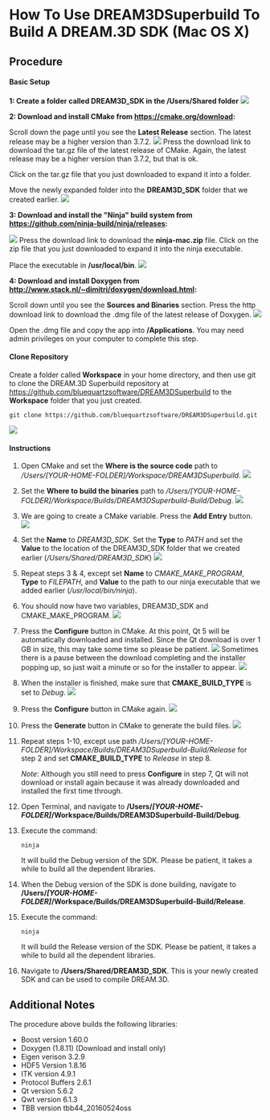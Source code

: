 How To Use DREAM3DSuperbuild To Build A DREAM.3D SDK (Mac OS X)
===============

## Procedure ##

#### Basic Setup ####

**1: Create a folder called DREAM3D_SDK in the /Users/Shared folder**
![](Images/OSX/create_sdk_folder.png)

**2: Download and install CMake from https://cmake.org/download:**

Scroll down the page until you see the **Latest Release** section.  The latest release may be a higher version than 3.7.2.
![](Images/OSX/cmake_download_page.png)
Press the download link to download the tar.gz file of the latest release of CMake.  Again, the latest release may be a higher version than 3.7.2, but that is ok.

Click on the tar.gz file that you just downloaded to expand it into a folder.

Move the newly expanded folder into the **DREAM3D_SDK** folder that we created earlier.
![](Images/OSX/cmake_in_sdk_folder.png)

**3: Download and install the "Ninja" build system from https://github.com/ninja-build/ninja/releases:**

![](Images/OSX/ninja_download_page.png)
Press the download link to download the **ninja-mac.zip** file.
Click on the zip file that you just downloaded to expand it into the ninja executable.

Place the executable in **/usr/local/bin**.
![](Images/OSX/ninja_placement.png)

**4: Download and install Doxygen from http://www.stack.nl/~dimitri/doxygen/download.html:**

Scroll down until you see the **Sources and Binaries** section.  Press the http download link to download the .dmg file of the latest release of Doxygen.
![](Images/OSX/doxygen_download_page.png)

Open the .dmg file and copy the app into **/Applications**. You may need admin privileges on your computer to complete this step.

#### Clone Repository ####

Create a folder called **Workspace** in your home directory, and then use git to clone the DREAM.3D Superbuild repository at https://github.com/bluequartzsoftware/DREAM3DSuperbuild to the **Workspace** folder that you just created.

    git clone https://github.com/bluequartzsoftware/DREAM3DSuperbuild.git
    
![](Images/OSX/dream3d_superbuild_placement.png)

#### Instructions ####

1. Open CMake and set the **Where is the source code** path to */Users/[YOUR-HOME-FOLDER]/Workspace/DREAM3DSuperbuild*.
![](Images/OSX/source_code_path.png)

2. Set the **Where to build the binaries** path to */Users/[YOUR-HOME-FOLDER]/Workspace/Builds/DREAM3DSuperbuild-Build/Debug*.
![](Images/OSX/build_binaries_debug.png)

3. We are going to create a CMake variable.  Press the **Add Entry** button.
![](Images/OSX/add_entry.png)

4. Set the **Name** to *DREAM3D_SDK*.  Set the **Type** to *PATH* and set the **Value** to the location of the DREAM3D_SDK folder that we created earlier (*/Users/Shared/DREAM3D_SDK*)
![](Images/OSX/create_cmake_variable.png)

5. Repeat steps 3 & 4, except set **Name** to *CMAKE_MAKE_PROGRAM*, **Type** to *FILEPATH*, and **Value** to the path to our ninja executable that we added earlier (*/usr/local/bin/ninja*).

6. You should now have two variables, DREAM3D_SDK and CMAKE_MAKE_PROGRAM.
![](Images/OSX/cmake_before_configuration.png)

7. Press the **Configure** button in CMake. At this point, Qt 5 will be automatically downloaded and installed.  Since the Qt download is over 1 GB in size, this may take some time so please be patient.
![](Images/OSX/downloading_qt.png)
Sometimes there is a pause between the download completing and the installer popping up, so just wait a minute or so for the installer to appear.
![](Images/OSX/qt_installer.png)

8. When the installer is finished, make sure that **CMAKE_BUILD_TYPE** is set to *Debug*.
![](Images/OSX/configure_debug.png)

9. Press the **Configure** button in CMake again.
![](Images/OSX/debug_configured.png)

10. Press the **Generate** button in CMake to generate the build files.
![](Images/OSX/debug_generated.png)

11. Repeat steps 1-10, except use path */Users/[YOUR-HOME-FOLDER]/Workspace/Builds/DREAM3DSuperbuild-Build/Release* for step 2 and set **CMAKE_BUILD_TYPE** to *Release* in step 8.

    *Note*: Although you still need to press **Configure** in step 7, Qt will not download or install again because it was already downloaded and installed the first time through.

12. Open Terminal, and navigate to **/Users/*[YOUR-HOME-FOLDER]*/Workspace/Builds/DREAM3DSuperbuild-Build/Debug**.

13. Execute the command:

    `ninja`
    
    It will build the Debug version of the SDK.  Please be patient, it takes a while to build all the dependent libraries.

14. When the Debug version of the SDK is done building, navigate to **/Users/*[YOUR-HOME-FOLDER]*/Workspace/Builds/DREAM3DSuperbuild-Build/Release**.

15. Execute the command:

    `ninja`
    
    It will build the Release version of the SDK.  Please be patient, it takes a while to build all the dependent libraries.

16. Navigate to **/Users/Shared/DREAM3D_SDK**. This is your newly created SDK and can be used to compile DREAM.3D.

## Additional Notes ##
The procedure above builds the following libraries:

+ Boost version 1.60.0
+ Doxygen (1.8.11) (Download and install only)
+ Eigen verison 3.2.9
+ HDF5 Version 1.8.16
+ ITK version 4.9.1
+ Protocol Buffers 2.6.1
+ Qt version 5.6.2
+ Qwt version 6.1.3
+ TBB version tbb44_20160524oss
